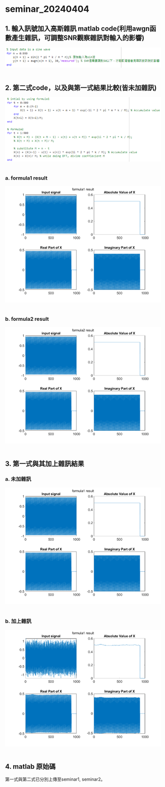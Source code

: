 # seminar_20240404
## 1. 輸入訊號加入高斯雜訊 matlab code(利用awgn函數產生雜訊，可調整SNR觀察雜訊對輸入的影響)
![圖一](https://github.com/HalladayChen/seminar_20240313/blob/main/input%20with%20gaussian%20white%20noise%20code.png)<br><br>
## 2. 第二式code，以及與第一式結果比較(皆未加雜訊)
![圖二](https://github.com/HalladayChen/seminar_20240404/blob/main/formula2.png)<br><br>
### a. formula1 result
![圖三](https://github.com/HalladayChen/seminar_20240404/blob/main/Sliding%20DFT%20-%20initial%20formula%20result.png)<br><br>
### b. formula2 result
![圖四](https://github.com/HalladayChen/seminar_20240404/blob/main/Sliding%20DFT%20-%20recursive%20formula%20result.png)<br><br>

## 3. 第一式與其加上雜訊結果
### a. 未加雜訊
![圖五](https://github.com/HalladayChen/seminar_20240404/blob/main/Sliding%20DFT%20-%20initial%20formula%20result.png)<br><br>
### b. 加上雜訊
![圖六](https://github.com/HalladayChen/seminar_20240404/blob/main/Sliding%20DFT%20-%20initial%20formula%20-%20adding%20noise.png)<br><br>
## 4. matlab 原始碼
第一式與第二式已分別上傳至seminar1, seminar2。
